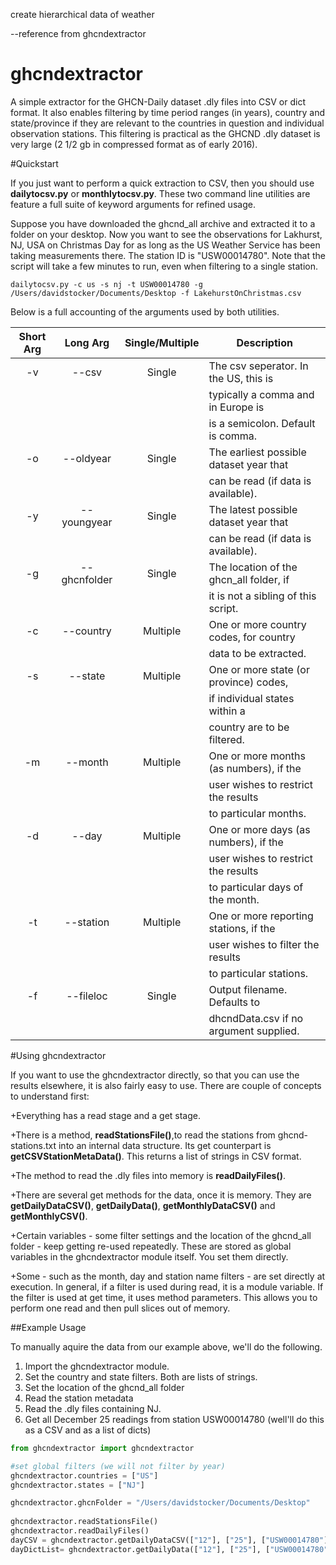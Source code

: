 create hierarchical data of weather


--reference from ghcndextractor


# ghcndextractor
A simple extractor for the GHCN-Daily dataset .dly files into CSV or dict format.  It also enables filtering by  time period ranges (in years), country and state/province if they are relevant to the countries in question and individual observation stations.  This filtering is practical as the GHCND .dly dataset is very large (2 1/2 gb in compressed format as of early 2016).  

#Quickstart

If you just want to perform a quick extraction to CSV, then you should use **dailytocsv.py** or **monthlytocsv.py**.  These two command line utilities are feature a full suite of keyword arguments for refined usage.

Suppose you have downloaded the ghcnd_all archive and extracted it to a folder on your desktop.  Now you want to see the observations for Lakhurst, NJ, USA  on Christmas Day for as long as the US Weather Service has been taking measurements there.  The station ID is "USW00014780".   Note that the script will take a few minutes to run, even when filtering to a single station.  

`dailytocsv.py -c us -s nj -t USW00014780 -g /Users/davidstocker/Documents/Desktop -f LakehurstOnChristmas.csv`

Below is a full accounting of the arguments used by both utilities.

| Short Arg | Long Arg     | Single/Multiple   | Description                                |
| :--------:|:------------:|:-----------------:| ------------------------------------------ |
| -v        | --csv        | Single            | The csv seperator.  In the US, this is<br> |
|           |              |                   |     typically a comma and in Europe is<br> |
|           |              |                   |     is a semicolon.  Default is comma.     | 
| -o        | --oldyear    | Single            | The earliest possible dataset year that<br>|
|           |              |                   |     can be read (if data is available).    |
| -y        | --youngyear  | Single            | The latest possible dataset year that<br>  |
|           |              |                   |     can be read (if data is available).    |
| -g        | --ghcnfolder | Single            | The location of the ghcn_all folder, if<br>|
|           |              |                   |     it is not a sibling of this script.    | 
| -c        | --country    | Multiple          | One or more country codes, for country<br> | 
|           |              |                   |     data to be extracted.                  | 
| -s        | --state      | Multiple          | One or more state (or province) codes,<br> | 
|           |              |                   |     if individual states within a<br>      |
|           |              |                   |     country are to be filtered.            |
| -m        | --month      | Multiple          | One or more months (as numbers), if the<br>| 
|           |              |                   |     user wishes to restrict the results<br>|
|           |              |                   |     to particular months.                  | 
| -d        | --day        | Multiple          | One or more days (as numbers), if the<br>  |
|           |              |                   |     user wishes to restrict the results<br>| 
|           |              |                   |     to particular days of the month.       |
| -t        | --station    | Multiple          | One or more reporting stations, if the<br> | 
|           |              |                   |     user wishes to filter the results<br>  | 
|           |              |                   |     to particular stations.                |
| -f        | --fileloc    | Single            | Output filename.  Defaults to<br>          |
|           |              |                   |     dhcndData.csv if no argument supplied. |


#Using ghcndextractor

If you want to use the  ghcndextractor directly, so that you can use the results elsewhere, it is also fairly easy to use.  There are couple of concepts to understand first:

+Everything has a read stage and a get stage. 

+There is a method,  **readStationsFile()**,to read the stations from ghcnd-stations.txt into an internal data structure.  Its get counterpart is **getCSVStationMetaData()**.  This returns a list of strings in CSV format.

+The method to read the .dly files into memory is **readDailyFiles()**.  

+There are several get methods for the data, once it is memory.  They are **getDailyDataCSV()**, **getDailyData()**, **getMonthlyDataCSV()** and **getMonthlyCSV()**.

+Certain variables - some filter settings  and the location of the ghcnd_all folder -  keep getting re-used repeatedly.  These are stored as global variables in the ghcndextractor module itself.  You set them directly. 

+Some - such as the month, day and station name filters - are set directly at execution.  In general, if a filter is used during read, it is a module variable.  If the filter is used at get time, it uses method parameters.  This allows you to perform one read and then pull slices out of memory.


##Example Usage

To manually aquire the data from our example above, we'll do the following.

1. Import  the ghcndextractor module.
2. Set the country and state filters.  Both are lists of strings.
3. Set the location of the ghcnd_all  folder
4. Read the station metadata
5. Read the .dly files containing NJ.
6. Get all December 25 readings from  station USW00014780 (well'll do this as a CSV and as a list of dicts)

```python
from ghcndextractor import ghcndextractor

#set global filters (we will not filter by year)
ghcndextractor.countries = ["US"]
ghcndextractor.states = ["NJ"]     

ghcndextractor.ghcnFolder = "/Users/davidstocker/Documents/Desktop"   
 
ghcndextractor.readStationsFile()
ghcndextractor.readDailyFiles()
dayCSV = ghcndextractor.getDailyDataCSV(["12"], ["25"], ["USW00014780"])
dayDictList= ghcndextractor.getDailyData(["12"], ["25"], ["USW00014780"])
```
